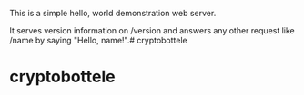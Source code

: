 This is a simple hello, world demonstration web server.

It serves version information on /version and answers any other request like /name by saying "Hello, name!".# cryptobottele
# cryptobottele
